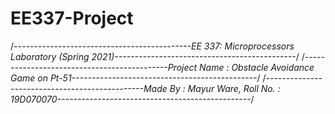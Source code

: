 # EE337-Project
/*--------------------------------------------EE 337: Microprocessors Laboratory (Spring 2021)---------------------------------------------*/
/*--------------------------------------------Project Name : Obstacle Avoidance Game on Pt-51----------------------------------------------*/
/*-----------------------------------------------Made By : Mayur Ware, Roll No. : 19D070070------------------------------------------------*/
